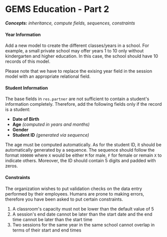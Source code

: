 # GEMS Education - Part 2

_**Concepts:** inheritance, compute fields, sequences, constraints_

#### Year Information

Add a new model to create the different classes/years in a school. For example, a small private school may offer years 1
to 10 only without kindergarten and higher education. In this case, the school should have 10 records of this model.

Please note that we have to replace the exising year field in the session model with an appropriate relational field.

#### Student Information

The base fields in `res.partner` are not sufficient to contain a student's information completely. Therefore, add the
following fields only if the record is a student:

- **Date of Birth**
- **Age** _(computed in years and months)_
- **Gender**
- **Student ID** _(generated via sequence)_

The age must be computed automatically. As for the student ID, it should be automatically generated by a sequence. The
sequence should follow the format `X00000` where `X` would be either `M` for male, `F` for female or remain `X` to
indicate others. Moreover, the ID should contain 5 digits and padded with zeros.

#### Constraints

The organization wishes to put validation checks on the data entry performed by their employees. Humans are prone to
making errors, therefore you have been asked to put certain constraints.

1. A classroom's capacity must not be lower than the default value of 5
2. A session's end date cannot be later than the start date and the end time cannot be later than the start time
3. Two sessions for the same year in the same school cannot overlap in terms of their start and end times
